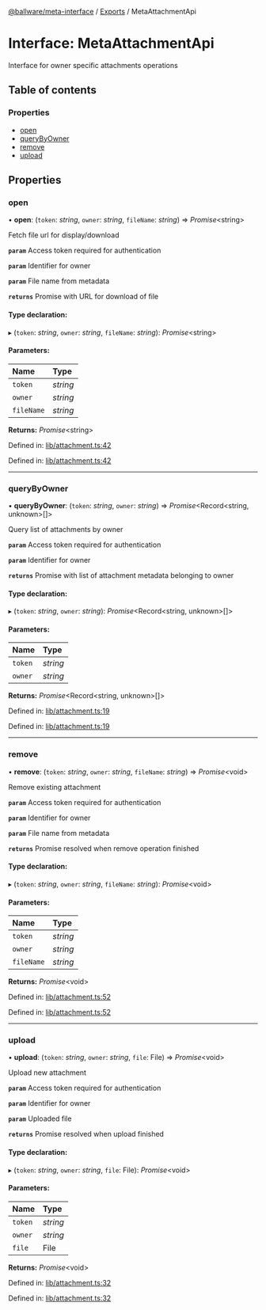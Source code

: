 [@ballware/meta-interface](../README.md) / [Exports](../modules.md) / MetaAttachmentApi

# Interface: MetaAttachmentApi

Interface for owner specific attachments operations

## Table of contents

### Properties

- [open](metaattachmentapi.md#open)
- [queryByOwner](metaattachmentapi.md#querybyowner)
- [remove](metaattachmentapi.md#remove)
- [upload](metaattachmentapi.md#upload)

## Properties

### open

• **open**: (`token`: *string*, `owner`: *string*, `fileName`: *string*) => *Promise*<string\>

Fetch file url for display/download

**`param`** Access token required for authentication

**`param`** Identifier for owner

**`param`** File name from metadata

**`returns`** Promise with URL for download of file

#### Type declaration:

▸ (`token`: *string*, `owner`: *string*, `fileName`: *string*): *Promise*<string\>

#### Parameters:

Name | Type |
:------ | :------ |
`token` | *string* |
`owner` | *string* |
`fileName` | *string* |

**Returns:** *Promise*<string\>

Defined in: [lib/attachment.ts:42](https://github.com/ballware/ballware-client/blob/c9efe3e/libs/meta-interface/src/lib/attachment.ts#L42)

Defined in: [lib/attachment.ts:42](https://github.com/ballware/ballware-client/blob/c9efe3e/libs/meta-interface/src/lib/attachment.ts#L42)

___

### queryByOwner

• **queryByOwner**: (`token`: *string*, `owner`: *string*) => *Promise*<Record<string, unknown\>[]\>

Query list of attachments by owner

**`param`** Access token required for authentication

**`param`** Identifier for owner

**`returns`** Promise with list of attachment metadata belonging to owner

#### Type declaration:

▸ (`token`: *string*, `owner`: *string*): *Promise*<Record<string, unknown\>[]\>

#### Parameters:

Name | Type |
:------ | :------ |
`token` | *string* |
`owner` | *string* |

**Returns:** *Promise*<Record<string, unknown\>[]\>

Defined in: [lib/attachment.ts:19](https://github.com/ballware/ballware-client/blob/c9efe3e/libs/meta-interface/src/lib/attachment.ts#L19)

Defined in: [lib/attachment.ts:19](https://github.com/ballware/ballware-client/blob/c9efe3e/libs/meta-interface/src/lib/attachment.ts#L19)

___

### remove

• **remove**: (`token`: *string*, `owner`: *string*, `fileName`: *string*) => *Promise*<void\>

Remove existing attachment

**`param`** Access token required for authentication

**`param`** Identifier for owner

**`param`** File name from metadata

**`returns`** Promise resolved when remove operation finished

#### Type declaration:

▸ (`token`: *string*, `owner`: *string*, `fileName`: *string*): *Promise*<void\>

#### Parameters:

Name | Type |
:------ | :------ |
`token` | *string* |
`owner` | *string* |
`fileName` | *string* |

**Returns:** *Promise*<void\>

Defined in: [lib/attachment.ts:52](https://github.com/ballware/ballware-client/blob/c9efe3e/libs/meta-interface/src/lib/attachment.ts#L52)

Defined in: [lib/attachment.ts:52](https://github.com/ballware/ballware-client/blob/c9efe3e/libs/meta-interface/src/lib/attachment.ts#L52)

___

### upload

• **upload**: (`token`: *string*, `owner`: *string*, `file`: File) => *Promise*<void\>

Upload new attachment

**`param`** Access token required for authentication

**`param`** Identifier for owner

**`param`** Uploaded file

**`returns`** Promise resolved when upload finished

#### Type declaration:

▸ (`token`: *string*, `owner`: *string*, `file`: File): *Promise*<void\>

#### Parameters:

Name | Type |
:------ | :------ |
`token` | *string* |
`owner` | *string* |
`file` | File |

**Returns:** *Promise*<void\>

Defined in: [lib/attachment.ts:32](https://github.com/ballware/ballware-client/blob/c9efe3e/libs/meta-interface/src/lib/attachment.ts#L32)

Defined in: [lib/attachment.ts:32](https://github.com/ballware/ballware-client/blob/c9efe3e/libs/meta-interface/src/lib/attachment.ts#L32)
